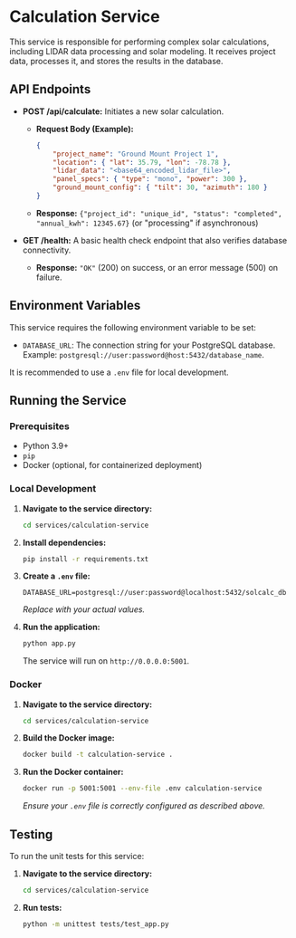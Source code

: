 # Calculation Service

This service is responsible for performing complex solar calculations, including LIDAR data processing and solar modeling. It receives project data, processes it, and stores the results in the database.

## API Endpoints

*   **POST /api/calculate:** Initiates a new solar calculation.
    *   **Request Body (Example):**
        ```json
        {
            "project_name": "Ground Mount Project 1",
            "location": { "lat": 35.79, "lon": -78.78 },
            "lidar_data": "<base64_encoded_lidar_file>",
            "panel_specs": { "type": "mono", "power": 300 },
            "ground_mount_config": { "tilt": 30, "azimuth": 180 }
        }
        ```
    *   **Response:** `{"project_id": "unique_id", "status": "completed", "annual_kwh": 12345.67}` (or "processing" if asynchronous)

*   **GET /health:** A basic health check endpoint that also verifies database connectivity.
    *   **Response:** `"OK"` (200) on success, or an error message (500) on failure.

## Environment Variables

This service requires the following environment variable to be set:

*   `DATABASE_URL`: The connection string for your PostgreSQL database. Example: `postgresql://user:password@host:5432/database_name`.

It is recommended to use a `.env` file for local development.

## Running the Service

### Prerequisites

*   Python 3.9+
*   `pip`
*   Docker (optional, for containerized deployment)

### Local Development

1.  **Navigate to the service directory:**
    ```bash
    cd services/calculation-service
    ```
2.  **Install dependencies:**
    ```bash
    pip install -r requirements.txt
    ```
3.  **Create a `.env` file:**
    ```
    DATABASE_URL=postgresql://user:password@localhost:5432/solcalc_db
    ```
    *Replace with your actual values.*

4.  **Run the application:**
    ```bash
    python app.py
    ```
    The service will run on `http://0.0.0.0:5001`.

### Docker

1.  **Navigate to the service directory:**
    ```bash
    cd services/calculation-service
    ```
2.  **Build the Docker image:**
    ```bash
    docker build -t calculation-service .
    ```
3.  **Run the Docker container:**
    ```bash
    docker run -p 5001:5001 --env-file .env calculation-service
    ```
    *Ensure your `.env` file is correctly configured as described above.*

## Testing

To run the unit tests for this service:

1.  **Navigate to the service directory:**
    ```bash
    cd services/calculation-service
    ```
2.  **Run tests:**
    ```bash
    python -m unittest tests/test_app.py
    ```